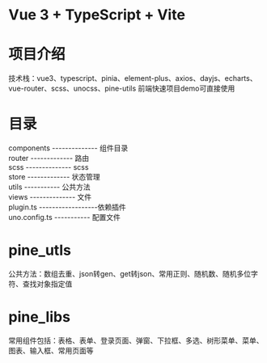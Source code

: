 # Vue 3 + TypeScript + Vite

# 项目介绍  

  技术栈：vue3、typescript、pinia、element-plus、axios、dayjs、echarts、vue-router、scss、unocss、pine-utils
  前端快速项目demo可直接使用

# 目录

  components  --------------  组件目录  
  router      -------------   路由  
  scss      --------------    scss  
  store     -------------     状态管理  
  utils      -----------      公共方法  
  views     --------------    文件  
  plugin.ts ------------------依赖插件  
  uno.config.ts -----------  配置文件

# pine_utls 

  公共方法：数组去重、json转gen、get转json、常用正则、随机数、随机多位字符、查找对象指定值

# pine_libs 

  常用组件包括：表格、表单、登录页面、弹窗、下拉框、多选、树形菜单、菜单、图表、输入框、常用页面等
